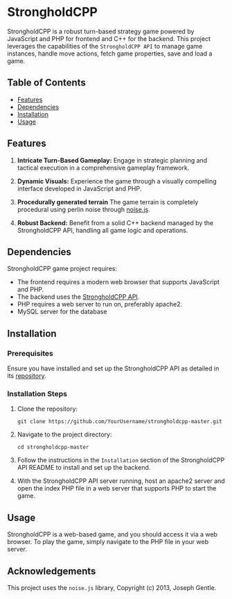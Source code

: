 # StrongholdCPP

StrongholdCPP is a robust turn-based strategy game powered by JavaScript and PHP for frontend and C++ for the backend. This project leverages the capabilities of the `StrongholdCPP API` to manage game instances, handle move actions, fetch game properties, save and load a game.

## Table of Contents

- [Features](#features)
- [Dependencies](#dependencies)
- [Installation](#installation)
- [Usage](#usage)

## Features

1. **Intricate Turn-Based Gameplay:** Engage in strategic planning and tactical execution in a comprehensive gameplay framework.

2. **Dynamic Visuals:** Experience the game through a visually compelling interface developed in JavaScript and PHP.

3. **Procedurally generated terrain** The game terrain is completely procedural using perlin noise through [noise.js](https://github.com/josephg/noisejs).

4. **Robust Backend:** Benefit from a solid C++ backend managed by the StrongholdCPP API, handling all game logic and operations.

## Dependencies

StrongholdCPP game project requires:

- The frontend requires a modern web browser that supports JavaScript and PHP.
- The backend uses the [StrongholdCPP API](https://github.com/ILISJAK/strongholdcpp-api.git).
- PHP requires a web server to run on, preferably apache2.
- MySQL server for the database
  
## Installation

### Prerequisites

Ensure you have installed and set up the StrongholdCPP API as detailed in its [repository](https://github.com/ILISJAK/strongholdcpp-api.git). 

### Installation Steps

1. Clone the repository:

   ```shell
   git clone https://github.com/YourUsername/strongholdcpp-master.git
   ```

2. Navigate to the project directory:

   ```shell
   cd strongholdcpp-master
   ```

3. Follow the instructions in the `Installation` section of the StrongholdCPP API README to install and set up the backend.

4. With the StrongholdCPP API server running, host an apache2 server and open the index PHP file in a web server that supports PHP to start the game.

## Usage

StrongholdCPP is a web-based game, and you should access it via a web browser. To play the game, simply navigate to the PHP file in your web server.

## Acknowledgements

This project uses the `noise.js` library, Copyright (c) 2013, Joseph Gentle.
